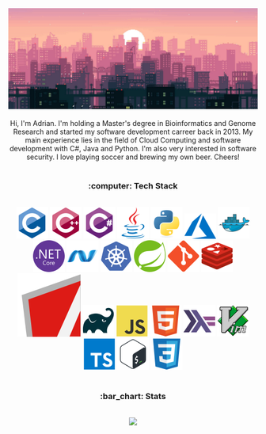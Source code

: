 <div align="center">
  <img alt="banner" src="banner.png">
</div>
<br/>
<div align="center">
Hi, I'm Adrian. I'm holding a Master's degree in Bioinformatics and Genome Research and started my software development carreer back in 2013. My main experience lies in the field of Cloud Computing and software development with C#, Java and Python. I'm also very interested in software security. I love playing soccer and brewing my own beer. Cheers!
</div>
<br/>
<h3 align="center">
:computer: Tech Stack
</h3>
<br/>
<div align="center">
  <div>
    <img alt="C" width="64" src="icons/c-original.svg">
    <img alt="C++" style="width: 64px; max-width: 64px" src="icons/cplusplus-original.svg">
    <img alt="C#" style="width: 64px; max-width: 64px" src="icons/csharp-original.svg">
    <img alt="Java" style="width: 64px; max-width: 64px" src="icons/java-original.svg">
    <img alt="Python" style="width: 64px; max-width: 64px" src="icons/python-original.svg">
    <img alt="Azure" style="width: 64px; max-width: 64px" src="icons/azure.svg">
    <img alt="Docker" style="width: 64px; max-width: 64px" src="icons/docker-original.svg">
    <img alt=".NetCore" style="width: 64px; max-width: 64px" src="icons/dotnetcore-original.svg">
    <img alt=".Net" style="width: 64px; max-width: 64px" src="icons/dot-net-original.svg">
    <img alt="Kubernetes" style="width: 64px; max-width: 64px" src="icons/kubernetes-plain.svg">
    <img alt="Spring" style="width: 64px; max-width: 64px" src="icons/spring-original.svg">
    <img alt="Git" style="width: 64px; max-width: 64px" src="icons/git-original.svg">
    <img alt="Redis" style="width: 64px; max-width: 64px" src="icons/redis-original.svg">
    <img alt="Angular" src="icons/angularjs-original.svg">
    <img alt="Gradle" style="width: 64px; max-width: 64px" src="icons/gradle-plain.svg">
    <img alt="JavaScript" style="width: 64px; max-width: 64px" src="icons/javascript-original.svg">
    <img alt="HTML5" style="width: 64px; max-width: 64px" src="icons/html5-original.svg">
    <img alt="Haskell" style="width: 64px; max-width: 64px" src="icons/haskell-original.svg">
    <img alt="Vim" style="width: 64px; max-width: 64px" src="icons/vim-original.svg">
    <img alt="TypeScript" style="width: 64px; max-width: 64px" src="icons/typescript-original.svg">
    <img alt="Bash" style="width: 64px; max-width: 64px" src="icons/bash-original.svg">
    <img alt="CSS3" style="width: 64px; max-width: 64px" src="icons/css3-original.svg">
</div>
<br/>
<h3 align="center">
:bar_chart: Stats
</h3>
<br/>
<div align="center">
  <img src="https://github-readme-stats.vercel.app/api/top-langs/?username=afrischk&theme=radical" />
</div>
